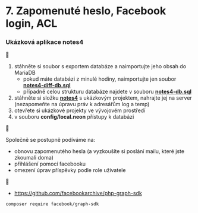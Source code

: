 # 7. Zapomenuté heslo, Facebook login, ACL


### Ukázková aplikace notes4
:mega:
1. stáhněte si soubor s exportem databáze a naimportujte jeho obsah do MariaDB
   - pokud máte databázi z minulé hodiny, naimportujte jen soubor **[notes4-diff-db.sql](./notes4-diff-db.sql)** 
   - případně celou strukturu databáze najdete v souboru **[notes4-db.sql](./notes4-db.sql)** 
2. stáhněte si složku **[notes4](./notes4)** s ukázkovým projektem, nahrajte jej na server (nezapomeňte na úpravu práv k adresářům log a temp)
3. otevřete si ukázkové projekty ve vývojovém prostředí
4. v souboru **config/local.neon** přístupy k databázi

:mega:

Společně se postupně podíváme na:
- obnovu zapomenutého hesla (a vyzkoušíte si poslání mailu, které jste zkoumali doma)
- přihlášení pomocí facebooku
- omezení úprav příspěvky podle role uživatele





:blue_book:
- https://github.com/facebookarchive/php-graph-sdk


```
composer require facebook/graph-sdk
```